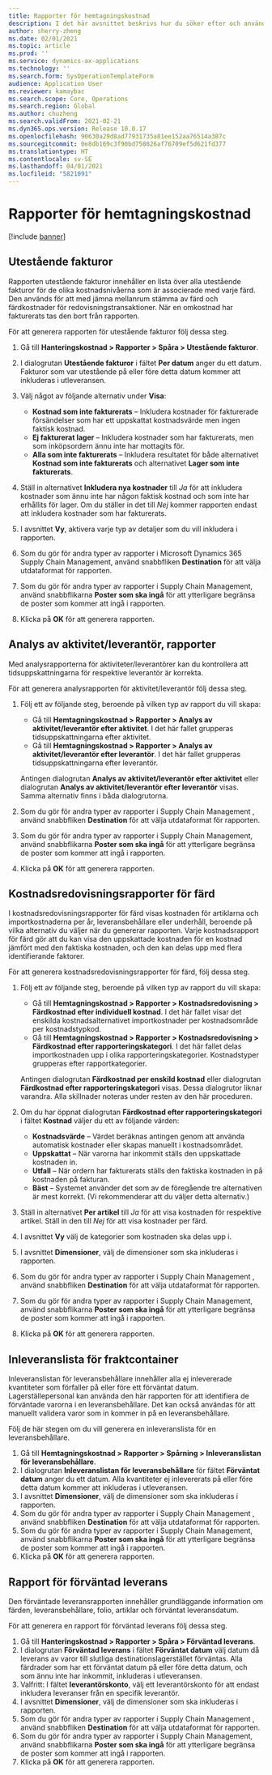 ```yaml
---
title: Rapporter för hemtagningskostnad
description: I det här avsnittet beskrivs hur du söker efter och använder de olika rapporttyper som är tillgängliga för modulen hemtagningskostnad.
author: sherry-zheng
ms.date: 02/01/2021
ms.topic: article
ms.prod: ''
ms.service: dynamics-ax-applications
ms.technology: ''
ms.search.form: SysOperationTemplateForm
audience: Application User
ms.reviewer: kamaybac
ms.search.scope: Core, Operations
ms.search.region: Global
ms.author: chuzheng
ms.search.validFrom: 2021-02-21
ms.dyn365.ops.version: Release 10.0.17
ms.openlocfilehash: 90630a29d8ad77931735a81ee152aa76514a387c
ms.sourcegitcommit: 0e8db169c3f90bd750826af76709ef5d621fd377
ms.translationtype: HT
ms.contentlocale: sv-SE
ms.lasthandoff: 04/01/2021
ms.locfileid: "5821091"
---
```

# <a name="landed-cost-reports"></a>Rapporter för hemtagningskostnad

[!include [banner](../../includes/banner.md)]

## <a name="outstanding-invoices"></a>Utestående fakturor

Rapporten utestående fakturor innehåller en lista över alla utestående fakturor för de olika kostnadsnivåerna som är associerade med varje färd. Den används för att med jämna mellanrum stämma av färd och färdkostnader för redovisningstransaktioner. När en omkostnad har fakturerats tas den bort från rapporten.

För att generera rapporten för utestående fakturor följ dessa steg.

1. Gå till **Hanteringskostnad \> Rapporter \> Spåra \> Utestående fakturor**.
1. I dialogrutan **Utestående fakturor** i fältet **Per datum** anger du ett datum. Fakturor som var utestående på eller före detta datum kommer att inkluderas i utleveransen.
1. Välj något av följande alternativ under **Visa**:

    - **Kostnad som inte fakturerats** – Inkludera kostnader för fakturerade försändelser som har ett uppskattat kostnadsvärde men ingen faktisk kostnad.
    - **Ej fakturerat lager** – Inkludera kostnader som har fakturerats, men som inköpsordern ännu inte har mottagits för.
    - **Alla som inte fakturerats** – Inkludera resultatet för både alternativet **Kostnad som inte fakturerats** och alternativet **Lager som inte fakturerats**.

1. Ställ in alternativet **Inkludera nya kostnader** till *Ja* för att inkludera kostnader som ännu inte har någon faktisk kostnad och som inte har erhållits för lager. Om du ställer in det till *Nej* kommer rapporten endast att inkludera kostnader som har fakturerats.
1. I avsnittet **Vy**, aktivera varje typ av detaljer som du vill inkludera i rapporten.
1. Som du gör för andra typer av rapporter i Microsoft Dynamics 365 Supply Chain Management, använd snabbfliken **Destination** för att välja utdataformat för rapporten.
1. Som du gör för andra typer av rapporter i Supply Chain Management, använd snabbflikarna **Poster som ska ingå** för att ytterligare begränsa de poster som kommer att ingå i rapporten.
1. Klicka på **OK** för att generera rapporten.

## <a name="activityprovider-analysis-reports"></a>Analys av aktivitet/leverantör, rapporter

Med analysrapporterna för aktiviteter/leverantörer kan du kontrollera att tidsuppskattningarna för respektive leverantör är korrekta.

För att generera analysrapporten för aktivitet/leverantör följ dessa steg.

1. Följ ett av följande steg, beroende på vilken typ av rapport du vill skapa:

    - Gå till **Hemtagningskostnad \> Rapporter \> Analys av aktivitet/leverantör efter aktivitet**. I det här fallet grupperas tidsuppskattningarna efter aktivitet.
    - Gå till **Hemtagningskostnad \> Rapporter \> Analys av aktivitet/leverantör efter leverantör**. I det här fallet grupperas tidsuppskattningarna efter leverantör.

    Antingen dialogrutan **Analys av aktivitet/leverantör efter aktivitet** eller dialogrutan **Analys av aktivitet/leverantör efter leverantör** visas. Samma alternativ finns i båda dialogrutorna.

1. Som du gör för andra typer av rapporter i Supply Chain Management , använd snabbfliken **Destination** för att välja utdataformat för rapporten.
1. Som du gör för andra typer av rapporter i Supply Chain Management, använd snabbflikarna **Poster som ska ingå** för att ytterligare begränsa de poster som kommer att ingå i rapporten.
1. Klicka på **OK** för att generera rapporten.

## <a name="voyage-costing-reports"></a>Kostnadsredovisningsrapporter för färd

I kostnadsredovisningsrapporter för färd visas kostnaden för artiklarna och importkostnaderna per år, leveransbehållare eller underhåll, beroende på vilka alternativ du väljer när du genererar rapporten. Varje kostnadsrapport för färd gör att du kan visa den uppskattade kostnaden för en kostnad jämfört med den faktiska kostnaden, och den kan delas upp med flera identifierande faktorer.

För att generera kostnadsredovisningsrapporter för färd, följ dessa steg.

1. Följ ett av följande steg, beroende på vilken typ av rapport du vill skapa:

    - Gå till **Hemtagningskostnad \> Rapporter \> Kostnadsredovisning \> Färdkostnad efter individuell kostnad**. I det här fallet visar det enskilda kostnadsalternativet importkostnader per kostnadsområde per kostnadstypkod.
    - Gå till **Hemtagningskostnad \> Rapporter \> Kostnadsredovisning \> Färdkostnad efter rapporteringskategori**. I det här fallet delas importkostnaden upp i olika rapporteringskategorier. Kostnadstyper grupperas efter rapportkategorier.

    Antingen dialogrutan **Färdkostnad per enskild kostnad** eller dialogrutan **Färdkostnad efter rapporteringskategori** visas. Dessa dialogrutor liknar varandra. Alla skillnader noteras under resten av den här proceduren.

1. Om du har öppnat dialogrutan **Färdkostnad efter rapporteringskategori** i fältet **Kostnad** väljer du ett av följande värden:

    - **Kostnadsvärde** – Värdet beräknas antingen genom att använda automatisk kostnader eller skapas manuellt i kostnadsområdet.
    - **Uppskattat** – När varorna har inkommit ställs den uppskattade kostnaden in.
    - **Utfall** – När ordern har fakturerats ställs den faktiska kostnaden in på kostnaden på fakturan.
    - **Bäst** – Systemet använder det som av de föregående tre alternativen är mest korrekt. (Vi rekommenderar att du väljer detta alternativ.)

1. Ställ in alternativet **Per artikel** till *Ja* för att visa kostnaden för respektive artikel. Ställ in den till *Nej* för att visa kostnader per färd.
1. I avsnittet **Vy** välj de kategorier som kostnaden ska delas upp i.
1. I avsnittet **Dimensioner**, välj de dimensioner som ska inkluderas i rapporten.
1. Som du gör för andra typer av rapporter i Supply Chain Management , använd snabbfliken **Destination** för att välja utdataformat för rapporten.
1. Som du gör för andra typer av rapporter i Supply Chain Management, använd snabbflikarna **Poster som ska ingå** för att ytterligare begränsa de poster som kommer att ingå i rapporten.
1. Klicka på **OK** för att generera rapporten.

## <a name="shipping-container-receipts-list"></a>Inleveranslista för fraktcontainer

Inleveranslistan för leveransbehållare innehåller alla ej inlevererade kvantiteter som förfaller på eller före ett förväntat datum. Lagerställepersonal kan använda den här rapporten för att identifiera de förväntade varorna i en leveransbehållare. Det kan också användas för att manuellt validera varor som in kommer in på en leveransbehållare.

Följ de här stegen om du vill generera en inleveranslista för en leveransbehållare.

1. Gå till **Hemtagningskostnad \> Rapporter \> Spårning \> Inleveranslistan för leveransbehållare**.
1. I dialogrutan **Inleveranslistan för leveransbehållare** för fältet **Förväntat datum** anger du ett datum. Alla kvantiteter ej inlevererats på eller före detta datum kommer att inkluderas i utleveransen.
1. I avsnittet **Dimensioner**, välj de dimensioner som ska inkluderas i rapporten.
1. Som du gör för andra typer av rapporter i Supply Chain Management , använd snabbfliken **Destination** för att välja utdataformat för rapporten.
1. Som du gör för andra typer av rapporter i Supply Chain Management, använd snabbflikarna **Poster som ska ingå** för att ytterligare begränsa de poster som kommer att ingå i rapporten.
1. Klicka på **OK** för att generera rapporten.

## <a name="expected-delivery-report"></a>Rapport för förväntad leverans

Den förväntade leveransrapporten innehåller grundläggande information om färden, leveransbehållare, folio, artiklar och förväntat leveransdatum.

För att generera en rapport för förväntad leverans följ dessa steg.

1. Gå till **Hanteringskostnad \> Rapporter \> Spåra \> Förväntad leverans**.
1. I dialogrutan **Förväntad leverans** i fältet **Förväntat datum** välj datum då leverans av varor till slutliga destinationslagerstället förväntas. Alla färdrader som har ett förväntat datum på eller före detta datum, och som ännu inte har inkommit, inkluderas i utleveransen.
1. Valfritt: I fältet **leverantörskonto**, välj ett leverantörskonto för att endast inkludera leveranser från en specifik leverantör.
1. I avsnittet **Dimensioner**, välj de dimensioner som ska inkluderas i rapporten.
1. Som du gör för andra typer av rapporter i Supply Chain Management , använd snabbfliken **Destination** för att välja utdataformat för rapporten.
1. Som du gör för andra typer av rapporter i Supply Chain Management, använd snabbflikarna **Poster som ska ingå** för att ytterligare begränsa de poster som kommer att ingå i rapporten.
1. Klicka på **OK** för att generera rapporten.
